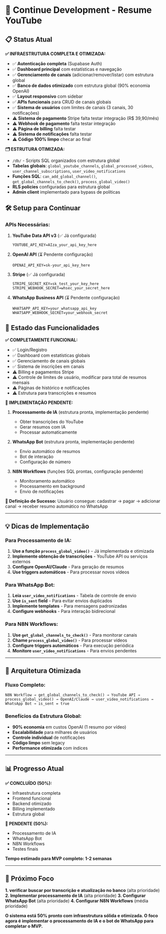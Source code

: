 # 🚀 Continue Development - Resume YouTube

## 📋 Status Atual

**✅ INFRAESTRUTURA COMPLETA E OTIMIZADA:**

- ✅ **Autenticação completa** (Supabase Auth)
- ✅ **Dashboard principal** com estatísticas e navegação
- ✅ **Gerenciamento de canais** (adicionar/remover/listar) com estrutura global
- ✅ **Banco de dados otimizado** com estrutura global (90% economia OpenAI)
- ✅ **Layout responsivo** com sidebar
- ✅ **APIs funcionais** para CRUD de canais globais
- ✅ **Sistema de usuários** com limites de canais (3 canais, 30 notificações)
- ⚠️ **Sistema de pagamento** Stripe falta testar integração (R$ 39,90/mês)
- ⚠️ **Webhook de pagamento** falta testar integração
- ⚠️ **Página de billing** falta testar
- ⚠️ **Sistema de notificações** falta testar
- ⚠️ **Código 100% limpo** checar ao final

**🗂️ ESTRUTURA OTIMIZADA:**

- `/db/` - Scripts SQL organizados com estrutura global
- **Tabelas globais**: `global_youtube_channels`, `global_processed_videos`, `user_channel_subscriptions`, `user_video_notifications`
- **Funções SQL**: `can_add_global_channel()`, `get_global_channels_to_check()`, `process_global_video()`
- **RLS policies** configuradas para estrutura global
- **Admin client** implementado para bypass de políticas

## 🛠️ Setup para Continuar

### APIs Necessárias:

1. **YouTube Data API v3** (✅ Já configurada)

   ```env
   YOUTUBE_API_KEY=AIza_your_api_key_here
   ```

2. **OpenAI API** (⏳ Pendente configuração)

   ```env
   OPENAI_API_KEY=sk-your_api_key_here
   ```

3. **Stripe** (✅ Já configurada)

   ```env
   STRIPE_SECRET_KEY=sk_test_your_key_here
   STRIPE_WEBHOOK_SECRET=whsec_your_secret_here
   ```

4. **WhatsApp Business API** (⏳ Pendente configuração)
   ```env
   WHATSAPP_API_KEY=your_whatsapp_api_key
   WHATSAPP_WEBHOOK_SECRET=your_webhook_secret
   ```

## 📝 Estado das Funcionalidades

**✅ COMPLETAMENTE FUNCIONAL:**

- ✅ Login/Registro
- ✅ Dashboard com estatísticas globais
- ✅ Gerenciamento de canais globais
- ✅ Sistema de inscrições em canais
- ⚠️ Billing e pagamentos Stripe
- ⚠️ Controle de limites de usuário, modificar para total de resumos mensais
- ⚠️ Páginas de histórico e notificações
- ⚠️ Estrutura para transcrições e resumos

**🚧 IMPLEMENTAÇÃO PENDENTE:**

1. **Processamento de IA** (estrutura pronta, implementação pendente)

   - Obter transcrições do YouTube
   - Gerar resumos com IA
   - Processar automaticamente

2. **WhatsApp Bot** (estrutura pronta, implementação pendente)

   - Envio automático de resumos
   - Bot de interação
   - Configuração de número

3. **N8N Workflows** (funções SQL prontas, configuração pendente)
   - Monitoramento automático
   - Processamento em background
   - Envio de notificações

**🎯 Definição de Sucesso:**
Usuário consegue: cadastrar → pagar → adicionar canal → receber resumo automático no WhatsApp

---

## 💡 Dicas de Implementação

### **Para Processamento de IA:**

1. **Use a função `process_global_video()`** - Já implementada e otimizada
2. **Implemente obtenção de transcrições** - YouTube API ou serviços externos
3. **Configure OpenAI/Claude** - Para geração de resumos
4. **Use triggers automáticos** - Para processar novos vídeos

### **Para WhatsApp Bot:**

1. **Leia `user_video_notifications`** - Tabela de controle de envio
2. **Use `is_sent` field** - Para evitar envios duplicados
3. **Implemente templates** - Para mensagens padronizadas
4. **Configure webhooks** - Para interação bidirecional

### **Para N8N Workflows:**

1. **Use `get_global_channels_to_check()`** - Para monitorar canais
2. **Chame `process_global_video()`** - Para processar vídeos
3. **Configure triggers automáticos** - Para execução periódica
4. **Monitore `user_video_notifications`** - Para envios pendentes

---

## 🚀 Arquitetura Otimizada

### **Fluxo Completo:**

```
N8N Workflow → get_global_channels_to_check() → YouTube API →
process_global_video() → OpenAI/Claude → user_video_notifications →
WhatsApp Bot → is_sent = true
```

### **Benefícios da Estrutura Global:**

- **90% economia** em custos OpenAI (1 resumo por vídeo)
- **Escalabilidade** para milhares de usuários
- **Controle individual** de notificações
- **Código limpo** sem legacy
- **Performance otimizada** com índices

---

## 📊 Progresso Atual

**✅ CONCLUÍDO (50%):**

- Infraestrutura completa
- Frontend funcional
- Backend otimizado
- Billing implementado
- Estrutura global

**🔄 PENDENTE (50%):**

- Processamento de IA
- WhatsApp Bot
- N8N Workflows
- Testes finais

**Tempo estimado para MVP completo: 1-2 semanas**

---

## 🎯 Próximo Foco

**1. verificar buscar por transcrição e atualização no banco** (alta prioridade)
**2. Implementar processamento de IA** (alta prioridade)
**3. Configurar WhatsApp Bot** (alta prioridade)
**4. Configurar N8N Workflows** (média prioridade)

**O sistema está 50% pronto com infraestrutura sólida e otimizada. O foco agora é implementar o processamento de IA e o bot de WhatsApp para completar o MVP.**
